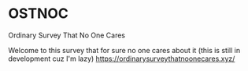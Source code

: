 # OSTNOC
Ordinary Survey That No One Cares

Welcome to this survey that for sure no one cares about it
(this is still in development cuz I'm lazy)
https://ordinarysurveythatnoonecares.xyz/
